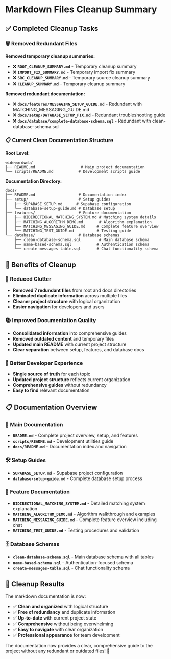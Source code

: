 # Markdown Files Cleanup Summary

## ✅ Completed Cleanup Tasks

### 🗑️ Removed Redundant Files

**Removed temporary cleanup summaries:**
- ❌ **`ROOT_CLEANUP_SUMMARY.md`** - Temporary cleanup summary
- ❌ **`IMPORT_FIX_SUMMARY.md`** - Temporary import fix summary  
- ❌ **`SRC_CLEANUP_SUMMARY.md`** - Temporary source cleanup summary
- ❌ **`CLEANUP_SUMMARY.md`** - Temporary cleanup summary

**Removed redundant documentation:**
- ❌ **`docs/features/MESSAGING_SETUP_GUIDE.md`** - Redundant with MATCHING_MESSAGING_GUIDE.md
- ❌ **`docs/setup/DATABASE_SETUP_FIX.md`** - Redundant troubleshooting guide
- ❌ **`docs/database/complete-database-schema.sql`** - Redundant with clean-database-schema.sql

### 📋 Current Clean Documentation Structure

**Root Level:**
```
widewordweb/
├── README.md                    # Main project documentation
└── scripts/README.md           # Development scripts guide
```

**Documentation Directory:**
```
docs/
├── README.md                   # Documentation index
├── setup/                      # Setup guides
│   ├── SUPABASE_SETUP.md      # Supabase configuration
│   └── database-setup-guide.md # Database setup
├── features/                   # Feature documentation
│   ├── BIDIRECTIONAL_MATCHING_SYSTEM.md # Matching system details
│   ├── MATCHING_ALGORITHM_DEMO.md       # Algorithm explanation
│   ├── MATCHING_MESSAGING_GUIDE.md     # Complete feature overview
│   └── MATCHING_TEST_GUIDE.md          # Testing guide
└── database/                   # Database schemas
    ├── clean-database-schema.sql        # Main database schema
    ├── name-based-schema.sql           # Authentication schema
    └── create-messages-table.sql       # Chat functionality schema
```

## 🎯 Benefits of Cleanup

### 🧹 Reduced Clutter
- **Removed 7 redundant files** from root and docs directories
- **Eliminated duplicate information** across multiple files
- **Cleaner project structure** with logical organization
- **Easier navigation** for developers and users

### 📚 Improved Documentation Quality
- **Consolidated information** into comprehensive guides
- **Removed outdated content** and temporary files
- **Updated main README** with current project structure
- **Clear separation** between setup, features, and database docs

### 🚀 Better Developer Experience
- **Single source of truth** for each topic
- **Updated project structure** reflects current organization
- **Comprehensive guides** without redundancy
- **Easy to find** relevant documentation

## 📋 Documentation Overview

### 📖 Main Documentation
- **`README.md`** - Complete project overview, setup, and features
- **`scripts/README.md`** - Development utilities guide
- **`docs/README.md`** - Documentation index and navigation

### 🛠️ Setup Guides
- **`SUPABASE_SETUP.md`** - Supabase project configuration
- **`database-setup-guide.md`** - Complete database setup process

### 🎯 Feature Documentation
- **`BIDIRECTIONAL_MATCHING_SYSTEM.md`** - Detailed matching system explanation
- **`MATCHING_ALGORITHM_DEMO.md`** - Algorithm walkthrough and examples
- **`MATCHING_MESSAGING_GUIDE.md`** - Complete feature overview including chat
- **`MATCHING_TEST_GUIDE.md`** - Testing procedures and validation

### 🗄️ Database Schemas
- **`clean-database-schema.sql`** - Main database schema with all tables
- **`name-based-schema.sql`** - Authentication-focused schema
- **`create-messages-table.sql`** - Chat functionality schema

## 🎉 Cleanup Results

The markdown documentation is now:
- ✅ **Clean and organized** with logical structure
- ✅ **Free of redundancy** and duplicate information
- ✅ **Up-to-date** with current project state
- ✅ **Comprehensive** without being overwhelming
- ✅ **Easy to navigate** with clear organization
- ✅ **Professional appearance** for team development

The documentation now provides a clear, comprehensive guide to the project without any redundant or outdated files! 🚀
